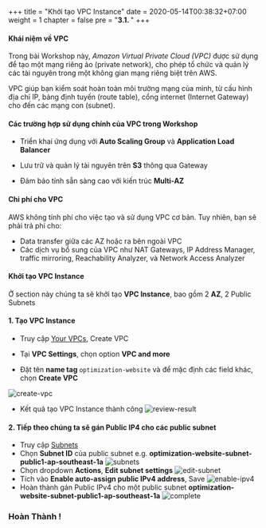 +++
title = "Khởi tạo VPC Instance"
date = 2020-05-14T00:38:32+07:00
weight = 1
chapter = false
pre = "<b>3.1. </b>"
+++

#### Khái niệm về VPC

Trong bài Workshop này, *Amazon Virtual Private Cloud (VPC)* được sử dụng để tạo một mạng riêng ảo (private network), cho phép tổ chức và quản lý các tài nguyên trong một không gian mạng riêng biệt trên AWS.

VPC giúp bạn kiểm soát hoàn toàn môi trường mạng của mình, từ cấu hình địa chỉ IP, bảng định tuyến (route table), cổng internet (Internet Gateway) cho đến các mạng con (subnet).


#### Các trường hợp sử dụng chính của VPC trong Workshop

- Triển khai ứng dụng với **Auto Scaling Group** và **Application Load Balancer**

- Lưu trữ và quản lý tài nguyên trên **S3** thông qua Gateway

- Đảm bảo tính sẵn sàng cao với kiến trúc **Multi-AZ**

#### Chi phí cho VPC

AWS không tính phí cho việc tạo và sử dụng VPC cơ bản. Tuy nhiên, bạn sẽ phải trả phí cho:
- Data transfer giữa các AZ hoặc ra bên ngoài VPC
- Các dịch vụ bổ sung của VPC như NAT Gateways, IP Address Manager, traffic mirroring, Reachability Analyzer, và Network Access Analyzer

#### Khởi tạo VPC Instance
Ở section này chúng ta sẽ khởi tạo **VPC Instance**, bao gồm 2 **AZ**, 2 Public Subnets
  
#### 1. Tạo VPC Instance 
- Truy cập [Your VPCs](https://ap-southeast-1.console.aws.amazon.com/vpcconsole/home?region=ap-southeast-1#vpcs:), Create VPC
- Tại **VPC Settings**, chọn option **VPC and more**

- Đặt tên **name tag** `optimization-website` và để mặc định các field khác, chọn **Create VPC**

![create-vpc](/images/3-Prepare-VPC/1testt.png)
- Kết quả tạo VPC Instance thành công
![review-result](/images/3-Prepare-VPC/2.png)

#### 2. Tiếp theo chúng ta sẽ gán Public IP4 cho các public subnet
- Truy cập [Subnets](https://ap-southeast-1.console.aws.amazon.com/vpcconsole/home?region=ap-southeast-1#subnets:)
- Chọn **Subnet ID** của public subnet e.g. **optimization-website-subnet-public1-ap-southeast-1a**
![subnets](/images/3-Prepare-VPC/3.png)
- Chọn dropdown **Actions**, **Edit subnet settings**
![edit-subnet](/images/3-Prepare-VPC/4.png)
- Tích vào **Enable auto-assign public IPv4 address**, Save
![enable-ipv4](/images/3-Prepare-VPC/5.png)
- Hoàn thành gán Public IPv4 cho một public subnet **optimization-website-subnet-public1-ap-southeast-1a**
![complete](/images/3-Prepare-VPC/6.png)

### Hoàn Thành !